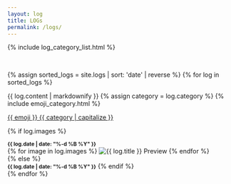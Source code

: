```yaml
---
layout: log
title: LOGs
permalink: /logs/
---
```


{% include log_category_list.html %}

<br/>

{% assign sorted_logs = site.logs | sort: 'date' | reverse %}
{% for log in sorted_logs %}
<div class="bubble">
  {{ log.content | markdownify }}
  {% assign category = log.category %}
  {% include emoji_category.html %}

  <span class="badge"><a href="{{ site.baseurl }}/logs/{{ log.category }}">{{ emoji }} {{ category | capitalize }}</a></span>

  {% if log.images %}
  <div class="container-two-columns">
    <div class="content-two-columns">
      <small><b>{{ log.date | date: "%-d %B %Y" }}</b></small>
    </div>
    <div class="image-preview">
    {% for image in log.images %}
      <img src="/assets/img/{{ log.category }}/{{ image }}" alt="{{ log.title }} Preview" class="thumbnail"
                onclick="openModal('/assets/img/{{ log.category }}/{{ image }}')" />
    {% endfor %}
    </div>
  </div>
  {% else %}
    <div class="spacer"></div>
    <small><b>{{ log.date | date: "%-d %B %Y" }}</b></small>
  {% endif %}
</div>

<div class="spacer"></div>
{% endfor %}